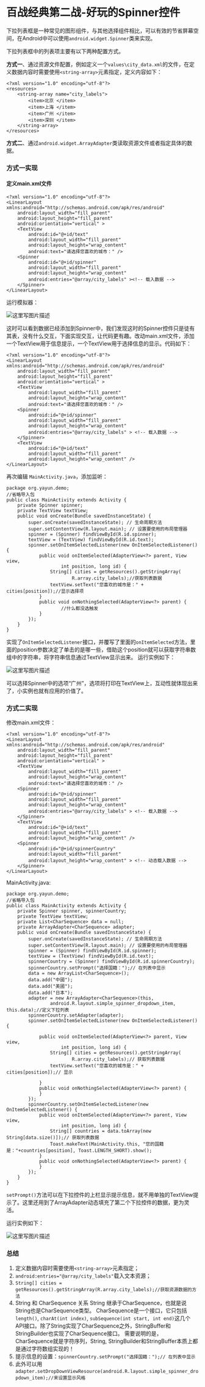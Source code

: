 # 百战经典第二战-好玩的Spinner控件

下拉列表框是一种常见的图形组件，与其他选择组件相比，可以有效的节省屏幕空间，在Android中可以使用`android.widget.Spinner`类来实现。

下拉列表框中的列表项主要有以下两种配置方式。

**方式一**、通过资源文件配置，例如定义一个`values\city_data.xml`的文件，在定义数据内容时需要使用`<string-array>`元素指定，定义内容如下：

```
<?xml version="1.0" encoding="utf-8"?>  
<resources>  
    <string-array name="city_labels">  
        <item>北京 </item>  
        <item>上海 </item>  
        <item>广州 </item>  
        <item>深圳 </item>  
    </string-array>  
</resources>
```

**方式二**、通过`android.widget.ArrayAdapter`类读取资源文件或者指定具体的数据。

### 方式一实现

#### 定义main.xml文件

```
<?xml version="1.0" encoding="utf-8"?>  
<LinearLayout xmlns:android="http://schemas.android.com/apk/res/android"  
    android:layout_width="fill_parent"  
    android:layout_height="fill_parent"  
    android:orientation="vertical" >  
    <TextView  
        android:id="@+id/text"  
        android:layout_width="fill_parent"  
        android:layout_height="wrap_content"  
        android:text="请选择您喜欢的城市：" />  
    <Spinner  
        android:id="@+id/spinner"  
        android:layout_width="fill_parent"  
        android:layout_height="wrap_content"  
        android:entries="@array/city_labels" ><!-- 载入数据 -->  
    </Spinner>  
</LinearLayout>  
```

运行模拟器：

![这里写图片描述](http://img.blog.csdn.net/20160314155424924)

这时可以看到数据已经添加到Spinner中，我们发现这时的Spinner控件只是徒有其表，没有什么交互，下面实现交互，让代码更有趣。改动main.xml文件，添加一个TextView用于信息提示，一个TextView用于选择信息的显示。代码如下：

```
<?xml version="1.0" encoding="utf-8"?>  
<LinearLayout xmlns:android="http://schemas.android.com/apk/res/android"  
    android:layout_width="fill_parent"  
    android:layout_height="fill_parent"  
    android:orientation="vertical" >  
    <TextView  
        android:layout_width="fill_parent"  
        android:layout_height="wrap_content"  
        android:text="请选择您喜欢的城市：" />  
    <Spinner  
        android:id="@+id/spinner"  
        android:layout_width="fill_parent"  
        android:layout_height="wrap_content"  
        android:entries="@array/city_labels" > <!-- 载入数据 -->  
    </Spinner>  
    <TextView  
        android:id="@+id/text"  
        android:layout_width="fill_parent"  
        android:layout_height="wrap_content" />  
</LinearLayout>  
```

再次编辑 `MainActivity.java`，添加监听：

```
package org.yayun.demo;  
//省略导入包
public class MainActivity extends Activity {  
    private Spinner spinner;  
    private TextView textView;  
    public void onCreate(Bundle savedInstanceState) {  
        super.onCreate(savedInstanceState); // 生命周期方法  
        super.setContentView(R.layout.main); // 设置要使用的布局管理器  
        spinner = (Spinner) findViewById(R.id.spinner);  
        textView = (TextView) findViewById(R.id.text);  
        spinner.setOnItemSelectedListener(new OnItemSelectedListener() {  
            public void onItemSelected(AdapterView<?> parent, View view,  
                    int position, long id) {  
                String[] cities = getResources().getStringArray(  
                        R.array.city_labels);//获取列表数据  
                textView.setText("您喜欢的城市是：" + cities[position]);//显示选择项  
            }  
            public void onNothingSelected(AdapterView<?> parent) {  
                    //什么都没选触发
            }  
        });  
    }  
}  
```

实现了`OnItemSelectedListener`接口，并覆写了里面的`onItemSelected`方法，里面的position参数决定了单击的是哪一些，借助这个position就可以获取字符串数组中的字符串，将字符串信息通过TextView显示出来。
运行实例如下：

![这里写图片描述](http://img.blog.csdn.net/20160314155650943)

可以选择Spinner中的选项“广州”，选项将打印在TextView上，互动性就体现出来了，小实例也就有应用的价值了。

### 方式二实现

修改main.xml文件：

```
<?xml version="1.0" encoding="utf-8"?>  
<LinearLayout xmlns:android="http://schemas.android.com/apk/res/android"  
    android:layout_width="fill_parent"  
    android:layout_height="fill_parent"  
    android:orientation="vertical" >  
    <TextView  
        android:layout_width="fill_parent"  
        android:layout_height="wrap_content"  
        android:text="请选择您喜欢的城市：" />  
    <Spinner  
        android:id="@+id/spinner"  
        android:layout_width="fill_parent"  
        android:layout_height="wrap_content"  
        android:entries="@array/city_labels" > <!-- 载入数据 -->  
    </Spinner>  
    <TextView  
        android:id="@+id/text"  
        android:layout_width="fill_parent"  
        android:layout_height="wrap_content" />  
    <Spinner  
        android:id="@+id/spinnerCountry"  
        android:layout_width="fill_parent"  
        android:layout_height="wrap_content" > <!-- 动态载入数据 -->  
    </Spinner>  
</LinearLayout> 
```
MainActivity.java:

```
package org.yayun.demo;  
//省略导入包
public class MainActivity extends Activity {  
    private Spinner spinner, spinnerCountry;  
    private TextView textView;  
    private List<CharSequence> data = null;  
    private ArrayAdapter<CharSequence> adapter;  
    public void onCreate(Bundle savedInstanceState) {  
        super.onCreate(savedInstanceState); // 生命周期方法  
        super.setContentView(R.layout.main); // 设置要使用的布局管理器  
        spinner = (Spinner) findViewById(R.id.spinner);  
        textView = (TextView) findViewById(R.id.text);  
        spinnerCountry = (Spinner) findViewById(R.id.spinnerCountry);  
        spinnerCountry.setPrompt("选择国籍：");// 在列表中显示  
        data = new ArrayList<CharSequence>();  
        data.add("中國");  
        data.add("美國");  
        data.add("日本");  
        adapter = new ArrayAdapter<CharSequence>(this,  
                android.R.layout.simple_spinner_dropdown_item, this.data);//定义下拉列表  
        spinnerCountry.setAdapter(adapter);  
        spinner.setOnItemSelectedListener(new OnItemSelectedListener() {  
  
            public void onItemSelected(AdapterView<?> parent, View view,  
                    int position, long id) {  
                String[] cities = getResources().getStringArray(  
                        R.array.city_labels);// 获取列表数据  
                textView.setText("您喜欢的城市是：" + cities[position]);// 显示  
  
            }  
            public void onNothingSelected(AdapterView<?> parent) {  
            }  
        });  
        spinnerCountry.setOnItemSelectedListener(new OnItemSelectedListener() {  
            public void onItemSelected(AdapterView<?> parent, View view,  
                    int position, long id) {  
                String[] countries = data.toArray(new String[data.size()]);// 获取列表数据  
                Toast.makeText(MainActivity.this, "您的国籍是："+countries[position], Toast.LENGTH_SHORT).show();         
            }  
            public void onNothingSelected(AdapterView<?> parent) {        
            }  
        });  
    }  
} 
```

`setPrompt()`方法可以在下拉控件的上栏显示提示信息，就不用单独的TextView提示了。这里还用到了ArrayAdapter动态填充了第二个下拉控件的数据，更为灵活。

运行实例如下：

![这里写图片描述](http://img.blog.csdn.net/20160314155920775)

### 总结
 
1. 定义数据内容时需要使用`<string-array>`元素指定；
2. `android:entries="@array/city_labels"`载入文本资源；
3. `String[] cities = getResources().getStringArray(R.array.city_labels);//获取资源数据的方法`
4. String 和 CharSequence 关系
String 继承于CharSequence，也就是说String也是CharSequence类型。
CharSequence是一个接口，它只包括 `length()`, `charAt(int index)`, `subSequence(int start, int end)`这几个API接口。除了String实现了CharSequence之外，StringBuffer和StringBuilder也实现了CharSequence接口。
需要说明的是，CharSequence就是字符序列，String, StringBuilder和StringBuffer本质上都是通过字符数组实现的！
5. 提示信息的设置：`spinnerCountry.setPrompt("选择国籍：");// 在列表中显示`
6. 此外可以用`adapter.setDropDownViewResource(android.R.layout.simple_spinner_dropdown_item);//来设置显示风格`